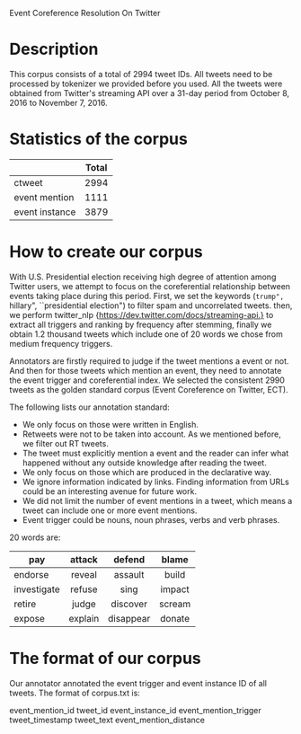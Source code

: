 Event Coreference Resolution On Twitter

Description
===========

This corpus consists of a total of 2994 tweet IDs.  All tweets need to be processed by tokenizer we provided before you used. All the tweets were obtained from Twitter's streaming API over a 31-day period from October 8, 2016 to November 7, 2016. 

Statistics of the corpus
===========
 
|               | Total         | 
| ------------- |:-------------:| 
| ctweet        | 2994          |
| event mention | 1111          |
| event instance| 3879          |



How to create our corpus
===========
With U.S. Presidential election receiving high degree of attention among Twitter users, we attempt to focus on the coreferential relationship between events taking place during this period. First, we set the keywords (``trump", ``hillary", ``presidential election") to filter spam and uncorrelated tweets. then, we perform twitter_nlp {https://dev.twitter.com/docs/streaming-api.} to extract all triggers and ranking by frequency after stemming, finally we obtain 1.2 thousand tweets which include one of 20 words we chose from medium frequency triggers. 

Annotators are firstly required to judge if the tweet mentions a event or not. And then for those tweets which mention an event, they need to annotate the event trigger and coreferential index. We selected the consistent 2990 tweets as the golden standard corpus (Event Coreference on Twitter, ECT). 

The following lists our annotation standard:

* We only focus on those were written in English.
* Retweets were not to be taken into account. As we mentioned before, we filter out RT tweets.
* The tweet must explicitly mention a event and the reader can infer what happened without any outside knowledge after reading the tweet.
* We only focus on those which are produced in the declarative way.
* We ignore information indicated by links. Finding information from URLs could be an interesting avenue for future work.
* We did not limit the number of event mentions in a tweet, which means a tweet can include one or more event mentions.
* Event trigger could be nouns, noun phrases, verbs and verb phrases.


20 words are: 

| pay             |       attack        |      defend       |       blame      |
|      ---        |    :-------------:  | :-------------:   |  :-------------:      
| endorse         |       reveal        |      assault      |       build      
| investigate     |       refuse        |       sing        |       impact     
| retire          |       judge         |      discover     |       scream     
| expose          |       explain       |      disappear    |       donate     



The format of our corpus
===========
Our annotator annotated the event trigger and event instance ID of all tweets. The format of corpus.txt is:

event_mention_id
tweet_id
event_instance_id
event_mention_trigger
tweet_timestamp
tweet_text
event_mention_distance



